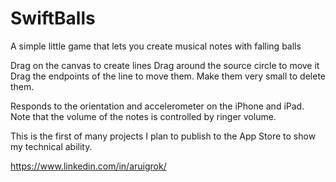 # SwiftBalls
A simple little game that lets you create musical notes with falling balls

Drag on the canvas to create lines
Drag around the source circle to move it
Drag the endpoints of the line to move them. Make them very small to delete them.

Responds to the orientation and accelerometer on the iPhone and iPad.
Note that the volume of the notes is controlled by ringer volume.

This is the first of many projects I plan to publish to the App Store to show my technical ability.

https://www.linkedin.com/in/aruigrok/